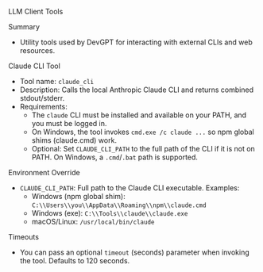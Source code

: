 LLM Client Tools

Summary
- Utility tools used by DevGPT for interacting with external CLIs and web resources.

Claude CLI Tool
- Tool name: `claude_cli`
- Description: Calls the local Anthropic Claude CLI and returns combined stdout/stderr.
- Requirements:
  - The `claude` CLI must be installed and available on your PATH, and you must be logged in.
  - On Windows, the tool invokes `cmd.exe /c claude ...` so npm global shims (claude.cmd) work.
  - Optional: Set `CLAUDE_CLI_PATH` to the full path of the CLI if it is not on PATH. On Windows, a `.cmd`/`.bat` path is supported.

Environment Override
- `CLAUDE_CLI_PATH`: Full path to the Claude CLI executable. Examples:
  - Windows (npm global shim): `C:\\Users\\you\\AppData\\Roaming\\npm\\claude.cmd`
  - Windows (exe): `C:\\Tools\\claude\\claude.exe`
  - macOS/Linux: `/usr/local/bin/claude`

Timeouts
- You can pass an optional `timeout` (seconds) parameter when invoking the tool. Defaults to 120 seconds.

